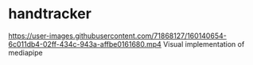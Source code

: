 # handtracker
https://user-images.githubusercontent.com/71868127/160140654-6c011db4-02ff-434c-943a-affbe0161680.mp4
Visual implementation of mediapipe
